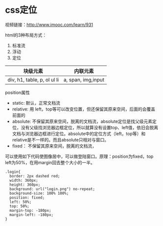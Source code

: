 # css定位

视频链接：http://www.imooc.com/learn/931

html的3种布局方式：
1. 标准流
2. 浮动
3. 定位

| 块级元素 | 内联元素 |
| :-: | :-: |
| div, h1, table, p, ol ul li | a, span, img,input|

position属性
- static: 默认，正常文档流
- relative: 用 left，top等可以改变位置，但还保留其原来空间，后面的会覆盖前面的
- absolute: 不保留其原来空间，脱离的文档流，absolute定位是找父级元素定位，没有父级找浏览器边框定位，所以就算没有设置top、left值，依旧会脱离文档与浏览器边框进行定位。absolute中的定位方式（left，top等）和relative是不一样的。而且absolute只相对与窗口。
- fixed： 不保留其原来空间，脱离的文档流，


可以使用如下代码使图像居中，可以做登陆窗口。原理：position为fixed，top left为50%，在用margin回去整个大小的一半。

```
.login{
  border: 2px dashed red;
  width: 360px;
  height: 360px;
  background: url("login.png") no-repeat;
  background-size: 100% 100%;
  position: fixed;
  left: 50%;
  top: 50%;
  margin-top: -180px;
  margin-left: -180px;
}
```

